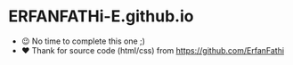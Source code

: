 # ERFANFATHi-E.github.io
- :wink: No time to complete this one ;)
- :heart: Thank for source code (html/css) from https://github.com/ErfanFathi
